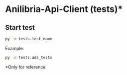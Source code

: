 # Anilibria-Api-Client (tests)*
## Start test
```bash
py -m tests.test_name
```
Example:
```bash
py -m tests.ads_tests
```

*Only for reference